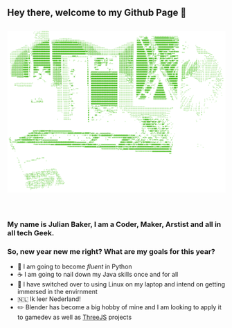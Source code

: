 ## Hey there, welcome to my Github Page 👋
![Cool Art](https://github.com/Jules3182/Jules3182/blob/main/ASCIICODE.png?raw=true)
---
<br />

### My name is Julian Baker, I am a Coder, Maker, Arstist and all in all tech Geek.

### So, new year new me right? What are my goals for this year?

- 🐍 I am going to become _fluent_ in Python
- ☕ I am going to nail down my Java skills once and for all
- 🐧 I have switched over to using Linux on my laptop and intend on getting immersed in the envirnment
- 🇳🇱 Ik leer Nederland!
- ✏️ Blender has become a big hobby of mine and I am looking to apply it to gamedev as well as [ThreeJS](https://github.com/mrdoob/three.js/) projects
